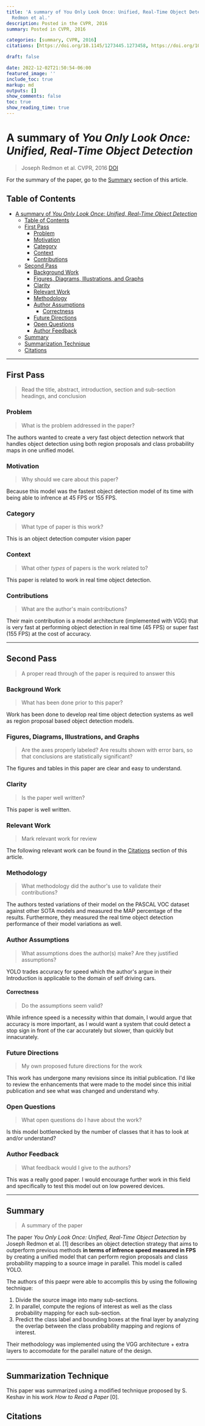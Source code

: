 ```yaml
---
title: 'A summary of You Only Look Once: Unified, Real-Time Object Detection by Joseph
  Redmon et al.'
description: Posted in the CVPR, 2016
summary: Posted in CVPR, 2016

categories: [summary, CVPR, 2016]
citations: [https://doi.org/10.1145/1273445.1273458, https://doi.org/10.1109/CVPR.2016.91]

draft: false

date: 2022-12-02T21:50:54-06:00
featured_image: ''
include_toc: true
markup: md
outputs: []
show_comments: false
toc: true
show_reading_time: true
---
```


# A summary of *You Only Look Once: Unified, Real-Time Object Detection*

> Joseph Redmon et al. CVPR, 2016 [DOI](https://doi.org/10.1109/CVPR.2016.91)

For the summary of the paper, go to the [Summary](#summary) section of this
article.

## Table of Contents

- [A summary of *You Only Look Once: Unified, Real-Time Object Detection*](#a-summary-of-you-only-look-once-unified-real-time-object-detection)
  - [Table of Contents](#table-of-contents)
  - [First Pass](#first-pass)
    - [Problem](#problem)
    - [Motivation](#motivation)
    - [Category](#category)
    - [Context](#context)
    - [Contributions](#contributions)
  - [Second Pass](#second-pass)
    - [Background Work](#background-work)
    - [Figures, Diagrams, Illustrations, and Graphs](#figures-diagrams-illustrations-and-graphs)
    - [Clarity](#clarity)
    - [Relevant Work](#relevant-work)
    - [Methodology](#methodology)
    - [Author Assumptions](#author-assumptions)
      - [Correctness](#correctness)
    - [Future Directions](#future-directions)
    - [Open Questions](#open-questions)
    - [Author Feedback](#author-feedback)
  - [Summary](#summary)
  - [Summarization Technique](#summarization-technique)
  - [Citations](#citations)

______________________________________________________________________

## First Pass

> Read the title, abstract, introduction, section and sub-section headings, and
> conclusion

### Problem

> What is the problem addressed in the paper?

The authors wanted to create a very fast object detection network that handles
object detection using both region proposals and class probability maps in one
unified model.

### Motivation

> Why should we care about this paper?

Because this model was the fastest object detection model of its time with being
able to infrence at 45 FPS or 155 FPS.

### Category

> What type of paper is this work?

This is an object detection computer vision paper

### Context

> What other *types* of papers is the work related to?

This paper is related to work in real time object detection.

### Contributions

> What are the author's main contributions?

Their main contribution is a model architecture (implemented with VGG) that is
very fast at performing object detection in real time (45 FPS) or super fast
(155 FPS) at the cost of accuracy.

______________________________________________________________________

## Second Pass

> A proper read through of the paper is required to answer this

### Background Work

> What has been done prior to this paper?

Work has been done to develop real time object detection systems as well as
region proposal based object detection models.

### Figures, Diagrams, Illustrations, and Graphs

> Are the axes properly labeled? Are results shown with error bars, so that
> conclusions are statistically significant?

The figures and tables in this paper are clear and easy to understand.

### Clarity

> Is the paper well written?

This paper is well written.

### Relevant Work

> Mark relevant work for review

The following relevant work can be found in the [Citations](#citations) section
of this article.

### Methodology

> What methodology did the author's use to validate their contributions?

The authors tested variations of their model on the PASCAL VOC dataset against
other SOTA models and measured the MAP percentage of the results. Furthermore,
they measured the real time object detection performance of their model
variations as well.

### Author Assumptions

> What assumptions does the author(s) make? Are they justified assumptions?

YOLO trades accuracy for speed which the author's argue in their Introduction is
applicable to the domain of self driving cars.

#### Correctness

> Do the assumptions seem valid?

While infrence speed is a necessity within that domain, I would argue that
accuracy is more important, as I would want a system that could detect a stop
sign in front of the car accurately but slower, than quickly but innacurately.

### Future Directions

> My own proposed future directions for the work

This work has undergone many revisions since its initial publication. I'd like
to review the enhancements that were made to the model since this initial
publication and see what was changed and understand why.

### Open Questions

> What open questions do I have about the work?

Is this model bottlenecked by the number of classes that it has to look at
and/or understand?

### Author Feedback

> What feedback would I give to the authors?

This was a really good paper. I would encourage further work in this field and
specifically to test this model out on low powered devices.

______________________________________________________________________

## Summary

> A summary of the paper

The paper *You Only Look Once: Unified, Real-Time Object Detection* by Joseph
Redmon et al. \[1\] describes an object detection strategy that aims to
outperform previous methods **in terms of infrence speed measured in FPS** by
creating a unified model that can perform region proposals and class probability
mapping to a source image in parallel. This model is called YOLO.

The authors of this paepr were able to accomplis this by using the following
technique:

1. Divide the source image into many sub-sections.
2. In parallel, compute the regions of interest as well as the class probability
   mapping for each sub-section.
3. Predict the class label and bounding boxes at the final layer by analyzing
   the overlap between the class probability mapping and regions of interest.

Their methodology was implemented using the VGG architecture + extra layers to
accomodate for the parallel nature of the design.

______________________________________________________________________

## Summarization Technique

This paper was summarized using a modified technique proposed by S. Keshav in
his work *How to Read a Paper* \[0\].

## Citations

